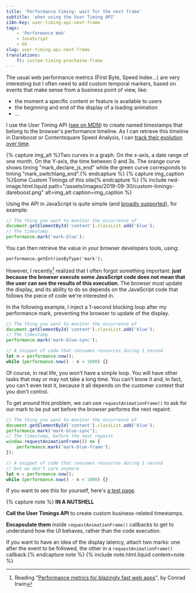 ```yaml
---
title: 'Performance timing: wait for the next frame'
subtitle: 'when using the User Timing API'
i18n-key: user-timing-api-next-frame
tags:
    - 'Performance Web'
    - JavaScript
    - UX
slug: user-timing-api-next-frame
translations:
    fr: custom-timing-prochaine-frame
---
```


The usual web performance metrics (First Byte, Speed Index…) are very interesting but I often need to add custom temporal markers, based on events that make sense from a business point of view, like:

- the moment a specific content or feature is available to users
- the beginning and end of the display of a loading animation
- …

<!-- more -->

I use the User Timing API ([see on <abbr title="Mozilla Developer Network">MDN</abbr>](https://developer.mozilla.org/en-US/docs/Web/API/User_Timing_API)) to create named timestamps that belong to the browser's performance timeline. As I can retrieve this timeline in Dareboost or Contentsquare Speed Analysis, I can [track their evolution over time](https://blog.dareboost.com/en/2018/05/custom-timings-monitoring/).

{% capture img_alt %}Two curves in a graph. On the x-axis, a date range of one month. On the Y-axis, the time between 0 and 3s. The orange curve shows timing "mark_declare_js_end" while the green curve corresponds to timing "mark_switchlang_end".{% endcapture %} {% capture img_caption %}Some Custom Timings of this site{% endcapture %} {% include rwd-image.html.liquid
path="/assets/images/2019-09-30/custom-timings-dareboost.png"
alt=img_alt
caption=img_caption
%}

Using the API in JavaScript is quite simple (and [broadly supported](https://caniuse.com/#feat=user-timing)), for example:

```js
// The thing you want to monitor the occurrence of
document.getElementById('content').classList.add('blue');
// The timestamp
performance.mark('mark-blue');
```

You can then retrieve the value in your browser developers tools, using:

```
performance.getEntriesByType('mark');
```

However, I recently[^1] realized that I often forgot something important: **just because the browser execute some JavaScript code does not mean that the user can see the results of this execution**. The browser must update the display, and its ability to do so depends on the JavaScript code that follows the piece of code we're interested in.

[^1]: Reading "[Performance metrics for blazingly fast web apps](https://blog.superhuman.com/performance-metrics-for-blazingly-fast-web-apps-ec12efa26bcb)", by Conrad Irwin

In the following example, I inject a 1-second blocking loop after my performance mark, preventing the browser to update of the display.

```js
// The thing you want to monitor the occurrence of
document.getElementById('content').classList.add('blue');
// The timestamp
performance.mark('mark-blue-sync');

// A snippet of code that consumes resources during 1 second
let n = performance.now();
while (performance.now() - n < 1000) {}
```

Of course, in real life, you won't have a simple loop. You will have other tasks that may or may not take a long time. You can't know it and, in fact, you can't even test it, because it all depends on the customer context that you don't control.

To get around this problem, we can use `requestAnimationFrame()` to ask for our mark to be put set before the browser performs the next repaint:

```js
// The thing you want to monitor the occurrence of
document.getElementById('content').classList.add('blue');
performance.mark('mark-blue-sync');
// The timestamp, before the next repaint
window.requestAnimationFrame(() => {
    performance.mark('mark-blue-frame');
});

// A snippet of code that consumes resources during 1 second
// but we don't care anymore
let n = performance.now();
while (performance.now() - n < 1000) {}
```

If you want to see this for yourself, here's [a test page](https://tests.boris.schapira.dev/perfmark-animationframe/).

{% capture note %} **IN A NUTSHELL**

**Call the User Timings API** to create custom business-related timestamps.

**Encapsulate them** inside `requestAnimationFrame()` callbacks to get to understand how the UI behaves, rather than the code execution.

If you want to have an idea of the display latency, attach two marks: one after the event to be followed, the other in a `requestAnimationFrame()` callback.{% endcapture note %} {% include note.html.liquid content=note %}
